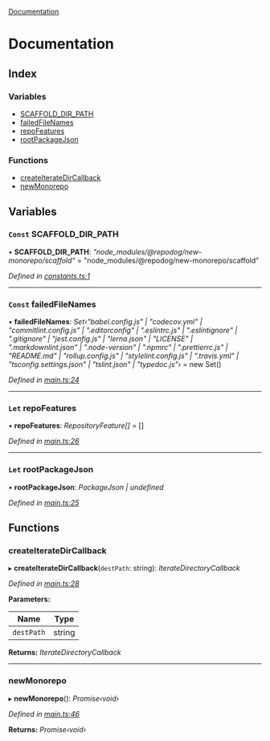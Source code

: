 [Documentation](README.md)

# Documentation

## Index

### Variables

* [SCAFFOLD_DIR_PATH](README.md#const-scaffold_dir_path)
* [failedFileNames](README.md#const-failedfilenames)
* [repoFeatures](README.md#let-repofeatures)
* [rootPackageJson](README.md#let-rootpackagejson)

### Functions

* [createIterateDirCallback](README.md#createiteratedircallback)
* [newMonorepo](README.md#newmonorepo)

## Variables

### `Const` SCAFFOLD_DIR_PATH

• **SCAFFOLD_DIR_PATH**: *"node_modules/@repodog/new-monorepo/scaffold"* = "node_modules/@repodog/new-monorepo/scaffold"

*Defined in [constants.ts:1](https://github.com/dylanaubrey/repodog/blob/55b10bd/packages/new-monorepo/src/constants.ts#L1)*

___

### `Const` failedFileNames

• **failedFileNames**: *Set‹"babel.config.js" | "codecov.yml" | "commitlint.config.js" | ".editorconfig" | ".eslintrc.js" | ".eslintignore" | ".gitignore" | "jest.config.js" | "lerna.json" | "LICENSE" | ".markdownlint.json" | ".node-version" | ".npmrc" | ".prettierrc.js" | "README.md" | "rollup.config.js" | "stylelint.config.js" | ".travis.yml" | "tsconfig.settings.json" | "tslint.json" | "typedoc.js"›* =  new Set<ScaffoldFileName>()

*Defined in [main.ts:24](https://github.com/dylanaubrey/repodog/blob/55b10bd/packages/new-monorepo/src/main.ts#L24)*

___

### `Let` repoFeatures

• **repoFeatures**: *RepositoryFeature[]* =  []

*Defined in [main.ts:26](https://github.com/dylanaubrey/repodog/blob/55b10bd/packages/new-monorepo/src/main.ts#L26)*

___

### `Let` rootPackageJson

• **rootPackageJson**: *PackageJson | undefined*

*Defined in [main.ts:25](https://github.com/dylanaubrey/repodog/blob/55b10bd/packages/new-monorepo/src/main.ts#L25)*

## Functions

###  createIterateDirCallback

▸ **createIterateDirCallback**(`destPath`: string): *IterateDirectoryCallback*

*Defined in [main.ts:28](https://github.com/dylanaubrey/repodog/blob/55b10bd/packages/new-monorepo/src/main.ts#L28)*

**Parameters:**

Name | Type |
------ | ------ |
`destPath` | string |

**Returns:** *IterateDirectoryCallback*

___

###  newMonorepo

▸ **newMonorepo**(): *Promise‹void›*

*Defined in [main.ts:46](https://github.com/dylanaubrey/repodog/blob/55b10bd/packages/new-monorepo/src/main.ts#L46)*

**Returns:** *Promise‹void›*
